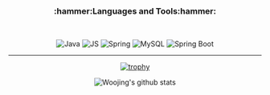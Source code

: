 <h3 align="center"><b>:hammer:Languages and Tools:hammer:</b></h3>
<br>
<p align="center">
    <img alt="Java" src="https://img.shields.io/badge/Java-007396.svg?style=flat&logo=Java&logoColor=white"/>
    <img alt="JS" src="https://img.shields.io/badge/Java Script-512BD4.svg?style=flat&logo=JavaScript&logoColor=white"/>
    <img alt="Spring" src="https://img.shields.io/badge/spring-%236DB33F.svg?style=flat&logo=spring&logoColor=white"/>
    <img alt="MySQL" src="https://img.shields.io/badge/mysql-4479A1.svg?style=flat&logo=mysql&logoColor=white"/>
    <img alt="Spring Boot" src="https://img.shields.io/badge/spring boot-%236DB33F.svg?style=flat&logo=Spring Boot&logoColor=white"/>
</p>

</center>

<hr>
<section align="center">

[![trophy](https://github-profile-trophy.vercel.app/?username=dnwlsrla40)](https://github.com/ryo-ma/github-profile-trophy)

![Woojing's github stats](https://github-readme-stats.vercel.app/api?username=dnwlsrla40&show_icons=true&theme=dracula)

</section>
